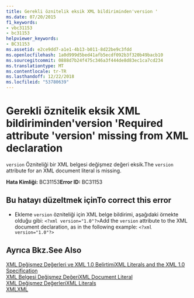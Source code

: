 ```yaml
---
title: Gerekli öznitelik eksik XML bildiriminden'version '
ms.date: 07/20/2015
f1_keywords:
- vbc31153
- bc31153
helpviewer_keywords:
- BC31153
ms.assetid: e2ce9dd7-a1e1-4b13-b011-8d22be9c3fdd
ms.openlocfilehash: 1a0d999d5bed41afb5ecdf092b3f320b49bacb10
ms.sourcegitcommit: 0888d7b24f475c346a3f444de8d83ec1ca7cd234
ms.translationtype: MT
ms.contentlocale: tr-TR
ms.lasthandoff: 12/22/2018
ms.locfileid: "53780639"
---
```

# <a name="required-attribute-version-missing-from-xml-declaration"></a><span data-ttu-id="57a94-102">Gerekli öznitelik eksik XML bildiriminden'version '</span><span class="sxs-lookup"><span data-stu-id="57a94-102">Required attribute 'version' missing from XML declaration</span></span>
<span data-ttu-id="57a94-103">`version` Özniteliği bir XML belgesi değişmez değeri eksik.</span><span class="sxs-lookup"><span data-stu-id="57a94-103">The `version` attribute for an XML document literal is missing.</span></span>  
  
 <span data-ttu-id="57a94-104">**Hata Kimliği:** BC31153</span><span class="sxs-lookup"><span data-stu-id="57a94-104">**Error ID:** BC31153</span></span>  
  
## <a name="to-correct-this-error"></a><span data-ttu-id="57a94-105">Bu hatayı düzeltmek için</span><span class="sxs-lookup"><span data-stu-id="57a94-105">To correct this error</span></span>  
  
-   <span data-ttu-id="57a94-106">Ekleme `version` özniteliği için XML belge bildirimi, aşağıdaki örnekte olduğu gibi: `<?xml version="1.0"?>`</span><span class="sxs-lookup"><span data-stu-id="57a94-106">Add the `version` attribute to the XML document declaration, as in the following example: `<?xml version="1.0"?>`</span></span>  
  
## <a name="see-also"></a><span data-ttu-id="57a94-107">Ayrıca Bkz.</span><span class="sxs-lookup"><span data-stu-id="57a94-107">See Also</span></span>  
 [<span data-ttu-id="57a94-108">XML Değişmez Değerleri ve XML 1.0 Belirtimi</span><span class="sxs-lookup"><span data-stu-id="57a94-108">XML Literals and the XML 1.0 Specification</span></span>](../../visual-basic/programming-guide/language-features/xml/xml-literals-and-the-xml-1-0-specification.md)  
 [<span data-ttu-id="57a94-109">XML Belgesi Değişmez Değeri</span><span class="sxs-lookup"><span data-stu-id="57a94-109">XML Document Literal</span></span>](../../visual-basic/language-reference/xml-literals/xml-document-literal.md)  
 [<span data-ttu-id="57a94-110">XML Değişmez Değerleri</span><span class="sxs-lookup"><span data-stu-id="57a94-110">XML Literals</span></span>](../../visual-basic/language-reference/xml-literals/index.md)  
 [<span data-ttu-id="57a94-111">XML</span><span class="sxs-lookup"><span data-stu-id="57a94-111">XML</span></span>](../../visual-basic/programming-guide/language-features/xml/index.md)
